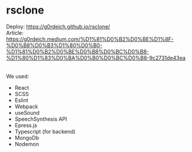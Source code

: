 # rsclone
Deploy: https://g0rdeich.github.io/rsclone/  
Article: https://g0rdeich.medium.com/%D1%81%D0%B2%D0%BE%D1%8F-%D0%B8%D0%B3%D1%80%D0%B0-%D1%81%D0%B2%D0%BE%D0%B8%D0%BC%D0%B8-%D1%80%D1%83%D0%BA%D0%B0%D0%BC%D0%B8-9c2731de43ea  

######  
We used:  
* React
* SCSS
* Eslint
* Webpack
* useSound
* SpeechSynthesis API
* Epress.js
* Typescript (for backend)
* MongoDb
* Nodemon
